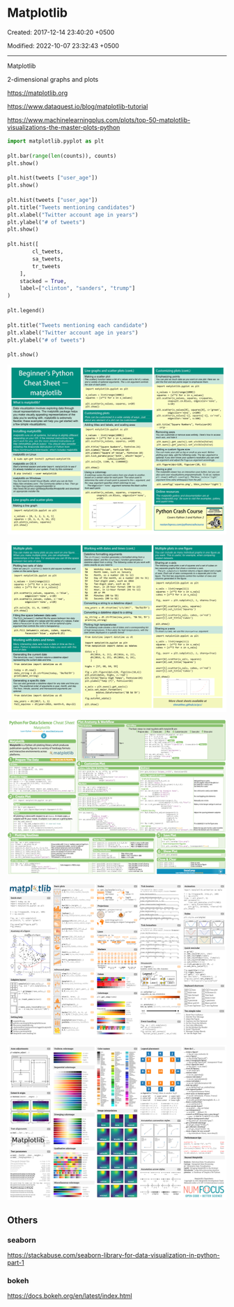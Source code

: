 # Matplotlib

Created: 2017-12-14 23:40:20 +0500

Modified: 2022-10-07 23:32:43 +0500

---

Matplotlib

2-dimensional graphs and plots

<https://matplotlib.org>

<https://www.dataquest.io/blog/matplotlib-tutorial>

<https://www.machinelearningplus.com/plots/top-50-matplotlib-visualizations-the-master-plots-python>

```python
import matplotlib.pyplot as plt

plt.bar(range(len(counts)), counts)
plt.show()

plt.hist(tweets ["user_age"])
plt.show()

plt.hist(tweets ["user_age"])
plt.title("Tweets mentioning candidates")
plt.xlabel("Twitter account age in years")
plt.ylabel("# of tweets")
plt.show()

plt.hist([
        cl_tweets,
        sa_tweets,
        tr_tweets
    ],
    stacked = True,
    label=["clinton", "sanders", "trump"]
)

plt.legend()

plt.title("Tweets mentioning each candidate")
plt.xlabel("Twitter account age in years")
plt.ylabel("# of tweets")

plt.show()
```

![matplotlib](media/Data-Visualization_Matplotlib-image1.png)

![Plotting](media/Data-Visualization_Matplotlib-image2.png)

![Plot](media/Data-Visualization_Matplotlib-image3.png)

![plot](media/Data-Visualization_Matplotlib-image4.png)

![plot](media/Data-Visualization_Matplotlib-image5.png)

## Others

### seaborn

<https://stackabuse.com/seaborn-library-for-data-visualization-in-python-part-1>

### bokeh

<https://docs.bokeh.org/en/latest/index.html>
